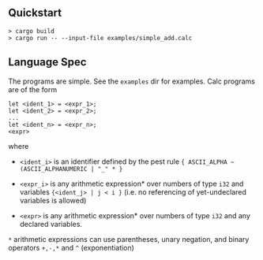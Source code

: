 ## Quickstart

```
> cargo build
> cargo run -- --input-file examples/simple_add.calc

```


## Language Spec

The programs are simple. See the `examples` dir for examples. Calc programs are of the form

```
let <ident_1> = <expr_1>;
let <ident_2> = <expr_2>;
...
let <ident_n> = <expr_n>;
<expr>
```

where

- `<ident_i>` is an identifier defined by the pest rule `{ ASCII_ALPHA ~ (ASCII_ALPHANUMERIC | "_" * }`

- `<expr_i>` is any arithmetic expression* over numbers of type `i32` and variables `{<ident_j> | j < i }` (i.e. no referencing of yet-undeclared variables is allowed)

- `<expr>` is any arithmetic expression* over numbers of type `i32` and any declared variables.


`*` arithmetic expressions can use parentheses, unary negation, and binary operators `+,-,*` and `^` (exponentiation)
